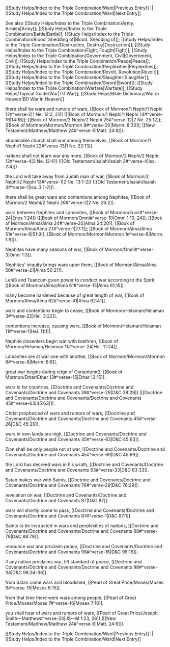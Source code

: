 [[Study Helps/Index to the Triple Combination/Want|Previous Entry]]  ||  [[Study Helps/Index to the Triple Combination/Ward|Next Entry]]

 See also [[Study Helps/Index to the Triple Combination/Army, Armies|Army]]; [[Study Helps/Index to the Triple Combination/Battle|Battle]]; [[Study Helps/Index to the Triple Combination/Blood, Shedding of|Blood, Shedding of]]; [[Study Helps/Index to the Triple Combination/Destruction, Destroy|Destruction]]; [[Study Helps/Index to the Triple Combination/Fight, Fought|Fight]]; [[Study Helps/Index to the Triple Combination/Government, Civil|Government, Civil]]; [[Study Helps/Index to the Triple Combination/Peace|Peace]]; [[Study Helps/Index to the Triple Combination/Perplexities|Perplexities]]; [[Study Helps/Index to the Triple Combination/Revolt, Revolution|Revolt]]; [[Study Helps/Index to the Triple Combination/Slaughter|Slaughter]]; [[Study Helps/Index to the Triple Combination/Sword|Sword]]; [[Study Helps/Index to the Triple Combination/Warfare|Warfare]]; [[Study Helps/Topical Guide/War|TG War]]; [[Study Helps/Bible Dictionary/War in Heaven|BD War in Heaven]]

 there shall be wars and rumors of wars, [[Book of Mormon/1 Nephi/1 Nephi 12#^verse-2|1 Ne. 12:2, 21]] ([[Book of Mormon/1 Nephi/1 Nephi 14#^verse-16|14:16]]; [[Book of Mormon/2 Nephi/2 Nephi 25#^verse-12|2 Ne. 25:12]]; [[Book of Mormon/Mormon/Mormon 8#^verse-30|Morm. 8:30]]; [[New Testament/Matthew/Matthew 24#^verse-6|Matt. 24:6]]).

 abominable church shall war among themselves, [[Book of Mormon/1 Nephi/1 Nephi 22#^verse-13|1 Ne. 22:13]].

 nations shall not learn war any more, [[Book of Mormon/2 Nephi/2 Nephi 12#^verse-4|2 Ne. 12:4]] ([[Old Testament/Isaiah/Isaiah 2#^verse-4|Isa. 2:4]]).

 the Lord will take away from Judah man of war, [[Book of Mormon/2 Nephi/2 Nephi 13#^verse-1|2 Ne. 13:1-2]] ([[Old Testament/Isaiah/Isaiah 3#^verse-1|Isa. 3:1-2]]).

 there shall be great wars and contentions among Nephites, [[Book of Mormon/2 Nephi/2 Nephi 26#^verse-2|2 Ne. 26:2]].

 wars between Nephites and Lamanites, [[Book of Mormon/Enos#^verse-24|Enos 1:24]] ([[Book of Mormon/Omni#^verse-10|Omni 1:10, 24]]; [[Book of Mormon/Alma/Alma 24#^verse-20|Alma 24:20]]; [[Book of Mormon/Alma/Alma 27#^verse-1|27:1]]; [[Book of Mormon/Alma/Alma 51#^verse-9|51:9]]; [[Book of Mormon/Mormon/Mormon 1#^verse-8|Morm. 1:8]]).

 Nephites have many seasons of war, [[Book of Mormon/Omni#^verse-3|Omni 1:3]].

 Nephites' iniquity brings wars upon them, [[Book of Mormon/Alma/Alma 50#^verse-21|Alma 50:21]].

 Lehi3 and Teancum given power to conduct war according to the Spirit, [[Book of Mormon/Alma/Alma 61#^verse-15|Alma 61:15]].

 many become hardened because of great length of war, [[Book of Mormon/Alma/Alma 62#^verse-41|Alma 62:41]].

 wars and contentions begin to cease, [[Book of Mormon/Helaman/Helaman 3#^verse-22|Hel. 3:22]].

 contentions increase, causing wars, [[Book of Mormon/Helaman/Helaman 11#^verse-1|Hel. 11:1]].

 Nephite dissenters begin war with brethren, [[Book of Mormon/Helaman/Helaman 11#^verse-24|Hel. 11:24]].

 Lamanites are at war one with another, [[Book of Mormon/Mormon/Mormon 8#^verse-8|Morm. 8:8]].

 great war begins during reign of Coriantumr2, [[Book of Mormon/Ether/Ether 13#^verse-15|Ether 13:15]].

 wars in far countries, [[Doctrine and Covenants/Doctrine and Covenants/Doctrine and Covenants 38#^verse-29|D&C 38:29]] ([[Doctrine and Covenants/Doctrine and Covenants/Doctrine and Covenants 45#^verse-63|45:63]]).

 Christ prophesied of wars and rumors of wars, [[Doctrine and Covenants/Doctrine and Covenants/Doctrine and Covenants 45#^verse-26|D&C 45:26]].

 wars in own lands are nigh, [[Doctrine and Covenants/Doctrine and Covenants/Doctrine and Covenants 45#^verse-63|D&C 45:63]].

 Zion shall be only people not at war, [[Doctrine and Covenants/Doctrine and Covenants/Doctrine and Covenants 45#^verse-69|D&C 45:69]].

 the Lord has decreed wars in his wrath, [[Doctrine and Covenants/Doctrine and Covenants/Doctrine and Covenants 63#^verse-33|D&C 63:33]].

 Satan makes war with Saints, [[Doctrine and Covenants/Doctrine and Covenants/Doctrine and Covenants 76#^verse-29|D&C 76:29]].

 revelation on war, [[Doctrine and Covenants/Doctrine and Covenants/Doctrine and Covenants 87|D&C 87]].

 wars will shortly come to pass, [[Doctrine and Covenants/Doctrine and Covenants/Doctrine and Covenants 87#^verse-1|D&C 87:1]].

 Saints to be instructed in wars and perplexities of nations, [[Doctrine and Covenants/Doctrine and Covenants/Doctrine and Covenants 88#^verse-79|D&C 88:79]].

 renounce war and proclaim peace, [[Doctrine and Covenants/Doctrine and Covenants/Doctrine and Covenants 98#^verse-16|D&C 98:16]].

 if any nation proclaims war, lift standard of peace, [[Doctrine and Covenants/Doctrine and Covenants/Doctrine and Covenants 98#^verse-34|D&C 98:34-36]].

 from Satan come wars and bloodshed, [[Pearl of Great Price/Moses/Moses 6#^verse-15|Moses 6:15]].

 from that time there were wars among people, [[Pearl of Great Price/Moses/Moses 7#^verse-16|Moses 7:16]].

 you shall hear of wars and rumors of wars, [[Pearl of Great Price/Joseph Smith—Matthew#^verse-23|JS—M 1:23, 28]] ([[New Testament/Matthew/Matthew 24#^verse-6|Matt. 24:6]]).

[[Study Helps/Index to the Triple Combination/Want|Previous Entry]]  ||  [[Study Helps/Index to the Triple Combination/Ward|Next Entry]]
